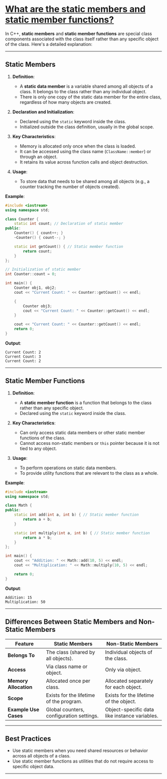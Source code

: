 # [What are the static members and static member functions?](#What-are-the-static-members-and-static-member-functions)

In C++, **static members** and **static member functions** are special class components associated with the class itself rather than any specific object of the class. Here's a detailed explanation:

---

## **Static Members**
1. **Definition**:
   - A **static data member** is a variable shared among all objects of a class. It belongs to the class rather than any individual object.
   - There is only one copy of the static data member for the entire class, regardless of how many objects are created.

2. **Declaration and Initialization**:
   - Declared using the `static` keyword inside the class.
   - Initialized outside the class definition, usually in the global scope.

3. **Key Characteristics**:
   - Memory is allocated only once when the class is loaded.
   - It can be accessed using the class name (`ClassName::member`) or through an object.
   - It retains its value across function calls and object destruction.

4. **Usage**:
   - To store data that needs to be shared among all objects (e.g., a counter tracking the number of objects created).

**Example**:
```cpp
#include <iostream>
using namespace std;

class Counter {
    static int count; // Declaration of static member
public:
    Counter() { count++; }
    ~Counter() { count--; }

    static int getCount() { // Static member function
        return count;
    }
};

// Initialization of static member
int Counter::count = 0;

int main() {
    Counter obj1, obj2;
    cout << "Current Count: " << Counter::getCount() << endl;

    {
        Counter obj3;
        cout << "Current Count: " << Counter::getCount() << endl;
    }

    cout << "Current Count: " << Counter::getCount() << endl;
    return 0;
}
```
**Output**:
```
Current Count: 2
Current Count: 3
Current Count: 2
```

---

## **Static Member Functions**
1. **Definition**:
   - A **static member function** is a function that belongs to the class rather than any specific object.
   - Declared using the `static` keyword inside the class.

2. **Key Characteristics**:
   - Can only access static data members or other static member functions of the class.
   - Cannot access non-static members or `this` pointer because it is not tied to any object.

3. **Usage**:
   - To perform operations on static data members.
   - To provide utility functions that are relevant to the class as a whole.

**Example**:
```cpp
#include <iostream>
using namespace std;

class Math {
public:
    static int add(int a, int b) { // Static member function
        return a + b;
    }

    static int multiply(int a, int b) { // Static member function
        return a * b;
    }
};

int main() {
    cout << "Addition: " << Math::add(10, 5) << endl;
    cout << "Multiplication: " << Math::multiply(10, 5) << endl;

    return 0;
}
```
**Output**:
```
Addition: 15
Multiplication: 50
```

---

## **Differences Between Static Members and Non-Static Members**
| Feature                | Static Members                     | Non-Static Members                     |
|------------------------|-------------------------------------|-----------------------------------------|
| **Belongs To**         | The class (shared by all objects). | Individual objects of the class.        |
| **Access**             | Via class name or object.          | Only via object.                        |
| **Memory Allocation**  | Allocated once per class.          | Allocated separately for each object.   |
| **Scope**              | Exists for the lifetime of the program. | Exists for the lifetime of the object. |
| **Example Use Cases**  | Global counters, configuration settings. | Object-specific data like instance variables. |

---

## **Best Practices**
- Use static members when you need shared resources or behavior across all objects of a class.
- Use static member functions as utilities that do not require access to specific object data.

---
